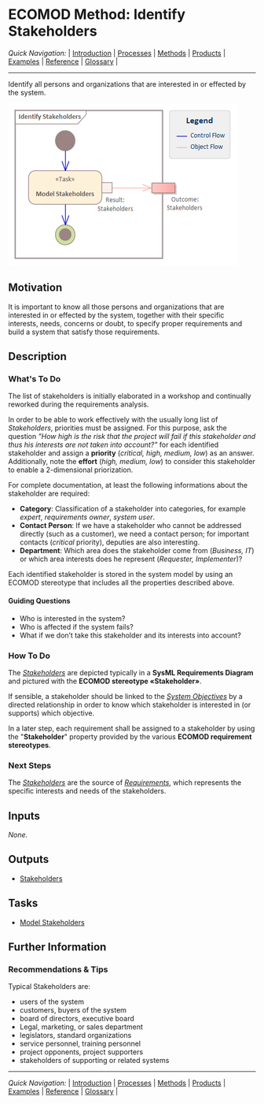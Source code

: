 # ECOMOD Method: Identify Stakeholders


_Quick Navigation:_ | [Introduction](index.md) | [Processes](processes.md) | [Methods](methods.md) | [Products](products.md) | [Examples](examples.md) | [Reference](quick-reference.md) | [Glossary](glossary.md) |

---


Identify all persons and organizations that are interested in or effected by the system.

![Method Activities](images/en-ecomod-method-stakeholders.png)


## Motivation

It is important to know all those persons and organizations that are interested in or effected by the system, together with their specific interests, needs, concerns or doubt, to specify proper requirements and build a system that satisfy those requirements.


## Description

### What's To Do

The list of stakeholders is initially elaborated in a workshop and continually reworked during the requirements analysis.

In order to be able to work effectively with the usually long list of _Stakeholders_, priorities must be assigned. For this purpose, ask the question _"How high is the risk that the project will fail if this stakeholder and thus his interests are not taken into account?"_ for each identified stakeholder and assign a **priority** (_critical, high, medium, low_) as an answer.  Additionally, note the **effort** (_high, medium, low_) to consider this stakeholder to enable a 2-dimensional priorization.

For complete documentation, at least the following informations about the stakeholder are required:
+ **Category**: Classification of a stakeholder into categories, for example _expert_, _requirements owner_, _system user_.
+ **Contact Person**: If we have a stakeholder who cannot be addressed directly (such as a customer), we need a contact person; for important contacts (_critical_ priority), deputies are also interesting.
+ **Department**: Which area does the stakeholder come from (_Business, IT_) or which area interests does he represent (_Requester, Implementer_)?

Each identified stakeholder is stored in the system model by using an ECOMOD stereotype that includes all the properties described above.

#### Guiding Questions

+ Who is interested in the system?
+ Who is affected if the system fails?
+ What if we don’t take this stakeholder and its interests into account?

### How To Do

The [_Stakeholders_](product_stakeholders.md) are depicted typically in a **SysML Requirements Diagram** and pictured with the **ECOMOD stereotype «Stakeholder»**.

If sensible, a stakeholder should be linked to the [_System Objectives_](product_system-objectives.md) by a directed relationship in order to know which stakeholder is interested in (or supports) which objective.

In a later step, each requirement shall be assigned to a stakeholder by using the "**Stakeholder**" property provided by the various **ECOMOD requirement stereotypes**.


### Next Steps

The [_Stakeholders_](product_stakeholders.md) are the source of [_Requirements_](product_system-requirements.md), which represents the specific interests and needs of the stakeholders.


## Inputs

_None._


## Outputs

+ [Stakeholders](product_stakeholders.md)


## Tasks

+ [Model Stakeholders](task_stakeholders.md)


## Further Information

### Recommendations & Tips

Typical Stakeholders are:

+ users of the system
+ customers, buyers of the system
+ board of directors, executive board
+ Legal, marketing, or sales department
+ legislators, standard organizations
+ service personnel, training personnel
+ project opponents, project supporters
+ stakeholders of supporting or related systems

---
_Quick Navigation:_ | [Introduction](index.md) | [Processes](processes.md) | [Methods](methods.md) | [Products](products.md) | [Examples](examples.md) | [Reference](quick-reference.md) | [Glossary](glossary.md) |
